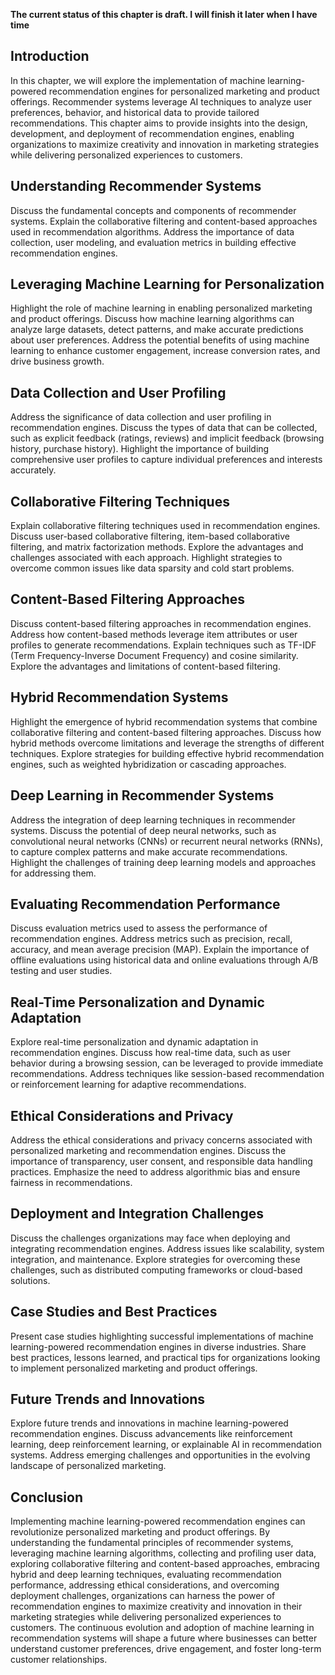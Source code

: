 **The current status of this chapter is draft. I will finish it later when I have time**

Introduction
------------

In this chapter, we will explore the implementation of machine learning-powered recommendation engines for personalized marketing and product offerings. Recommender systems leverage AI techniques to analyze user preferences, behavior, and historical data to provide tailored recommendations. This chapter aims to provide insights into the design, development, and deployment of recommendation engines, enabling organizations to maximize creativity and innovation in marketing strategies while delivering personalized experiences to customers.

Understanding Recommender Systems
---------------------------------

Discuss the fundamental concepts and components of recommender systems. Explain the collaborative filtering and content-based approaches used in recommendation algorithms. Address the importance of data collection, user modeling, and evaluation metrics in building effective recommendation engines.

Leveraging Machine Learning for Personalization
-----------------------------------------------

Highlight the role of machine learning in enabling personalized marketing and product offerings. Discuss how machine learning algorithms can analyze large datasets, detect patterns, and make accurate predictions about user preferences. Address the potential benefits of using machine learning to enhance customer engagement, increase conversion rates, and drive business growth.

Data Collection and User Profiling
----------------------------------

Address the significance of data collection and user profiling in recommendation engines. Discuss the types of data that can be collected, such as explicit feedback (ratings, reviews) and implicit feedback (browsing history, purchase history). Highlight the importance of building comprehensive user profiles to capture individual preferences and interests accurately.

Collaborative Filtering Techniques
----------------------------------

Explain collaborative filtering techniques used in recommendation engines. Discuss user-based collaborative filtering, item-based collaborative filtering, and matrix factorization methods. Explore the advantages and challenges associated with each approach. Highlight strategies to overcome common issues like data sparsity and cold start problems.

Content-Based Filtering Approaches
----------------------------------

Discuss content-based filtering approaches in recommendation engines. Address how content-based methods leverage item attributes or user profiles to generate recommendations. Explain techniques such as TF-IDF (Term Frequency-Inverse Document Frequency) and cosine similarity. Explore the advantages and limitations of content-based filtering.

Hybrid Recommendation Systems
-----------------------------

Highlight the emergence of hybrid recommendation systems that combine collaborative filtering and content-based filtering approaches. Discuss how hybrid methods overcome limitations and leverage the strengths of different techniques. Explore strategies for building effective hybrid recommendation engines, such as weighted hybridization or cascading approaches.

Deep Learning in Recommender Systems
------------------------------------

Address the integration of deep learning techniques in recommender systems. Discuss the potential of deep neural networks, such as convolutional neural networks (CNNs) or recurrent neural networks (RNNs), to capture complex patterns and make accurate recommendations. Highlight the challenges of training deep learning models and approaches for addressing them.

Evaluating Recommendation Performance
-------------------------------------

Discuss evaluation metrics used to assess the performance of recommendation engines. Address metrics such as precision, recall, accuracy, and mean average precision (MAP). Explain the importance of offline evaluations using historical data and online evaluations through A/B testing and user studies.

Real-Time Personalization and Dynamic Adaptation
------------------------------------------------

Explore real-time personalization and dynamic adaptation in recommendation engines. Discuss how real-time data, such as user behavior during a browsing session, can be leveraged to provide immediate recommendations. Address techniques like session-based recommendation or reinforcement learning for adaptive recommendations.

Ethical Considerations and Privacy
----------------------------------

Address the ethical considerations and privacy concerns associated with personalized marketing and recommendation engines. Discuss the importance of transparency, user consent, and responsible data handling practices. Emphasize the need to address algorithmic bias and ensure fairness in recommendations.

Deployment and Integration Challenges
-------------------------------------

Discuss the challenges organizations may face when deploying and integrating recommendation engines. Address issues like scalability, system integration, and maintenance. Explore strategies for overcoming these challenges, such as distributed computing frameworks or cloud-based solutions.

Case Studies and Best Practices
-------------------------------

Present case studies highlighting successful implementations of machine learning-powered recommendation engines in diverse industries. Share best practices, lessons learned, and practical tips for organizations looking to implement personalized marketing and product offerings.

Future Trends and Innovations
-----------------------------

Explore future trends and innovations in machine learning-powered recommendation engines. Discuss advancements like reinforcement learning, deep reinforcement learning, or explainable AI in recommendation systems. Address emerging challenges and opportunities in the evolving landscape of personalized marketing.

Conclusion
----------

Implementing machine learning-powered recommendation engines can revolutionize personalized marketing and product offerings. By understanding the fundamental principles of recommender systems, leveraging machine learning algorithms, collecting and profiling user data, exploring collaborative filtering and content-based approaches, embracing hybrid and deep learning techniques, evaluating recommendation performance, addressing ethical considerations, and overcoming deployment challenges, organizations can harness the power of recommendation engines to maximize creativity and innovation in their marketing strategies while delivering personalized experiences to customers. The continuous evolution and adoption of machine learning in recommendation systems will shape a future where businesses can better understand customer preferences, drive engagement, and foster long-term customer relationships.
